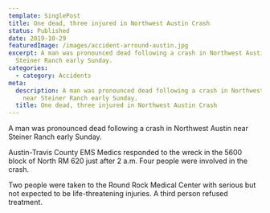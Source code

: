 ```yaml
---
template: SinglePost
title: One dead, three injured in Northwest Austin Crash
status: Published
date: 2019-10-29
featuredImage: /images/accident-arround-austin.jpg
excerpt: A man was pronounced dead following a crash in Northwest Austin near
  Steiner Ranch early Sunday.
categories:
  - category: Accidents
meta:
  description: A man was pronounced dead following a crash in Northwest Austin
    near Steiner Ranch early Sunday.
  title: One dead, three injured in Northwest Austin Crash
---
```

<!--StartFragment-->

A man was pronounced dead following a crash in Northwest Austin near Steiner Ranch early Sunday.

Austin-Travis County EMS Medics responded to the wreck in the 5600 block of North RM 620 just after 2 a.m. Four people were involved in the crash.

Two people were taken to the Round Rock Medical Center with serious but not expected to be life-threatening injuries. A third person refused treatment.

<!--EndFragment-->